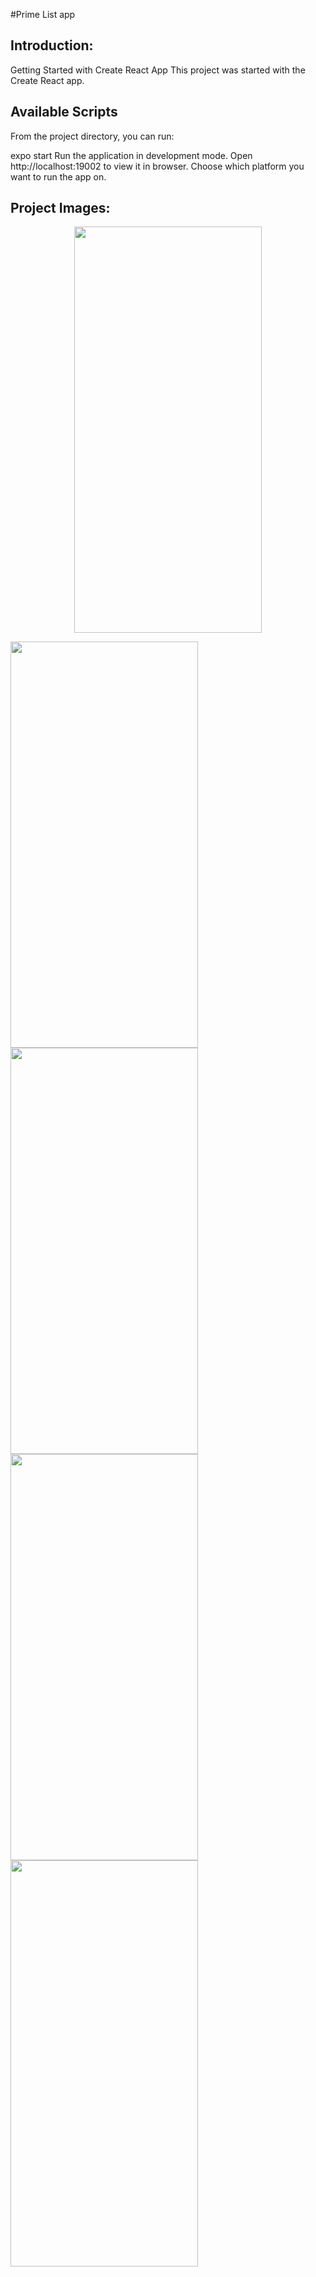 #Prime List app

## Introduction:

Getting Started with Create React App
This project was started with the Create React app.

## Available Scripts
From the project directory, you can run:

expo start
Run the application in development mode.
Open http://localhost:19002 to view it in browser.
Choose which platform you want to run the app on.

## Project Images:
<p align="center">
<img width="300" height="650" src="src/assets/home.gif">
</p>
<p align="flex">
  <img width="300" height="650" margin="4px" src="src/assets/home.gif">
  <img width="300" height="650" margin="4px" src="src/assets/home.gif">
  <img width="300" height="650" margin="4px" src="src/assets/home.gif">
  <img width="300" height="650" margin="4px" src="src/assets/home.gif">
</p>
